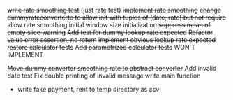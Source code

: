 ~~write rate smoothing test~~ (just rate test)
~~implement rate smoothing~~
~~change dummyrateconverterto to allow init with tuples of (date, rate) but not require~~
allow rate smoothing initial window size initialization
~~suppress mean of empty slice warning~~
~~Add test for dummy lookup rate expected~~
~~Refactor value error assertion, no return~~
~~implement obvious lookup rate expected~~
~~restore calculator tests~~
~~Add parametrized calculator tests~~ WON'T IMPLEMENT

~~Move dummy converter smoothing rate to abstract converter~~
Add invalid date test
Fix double printing of invalid message
write main function
- write fake payment, rent to temp directory as csv